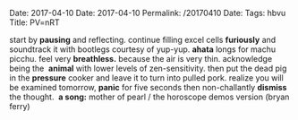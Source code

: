 Date: 2017-04-10
Date: 2017-04-10
Permalink: /20170410
Date: 
Tags: hbvu
Title: PV=nRT
  
start by **pausing** and reflecting. continue filling excel cells **furiously** and soundtrack it with bootlegs courtesy of yup-yup. **ahata** longs for machu picchu. feel very **breathless.** because the air is very thin. acknowledge being the  **animal** with lower levels of zen-sensitivity. then put the dead pig in the **pressure** cooker and leave it to turn into pulled pork. realize you will be examined tomorrow, **panic** for five seconds then non-challantly **dismiss** the thought. 
**a song:** mother of pearl / the horoscope demos version (bryan ferry)